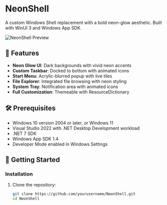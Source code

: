 # NeonShell

A custom Windows Shell replacement with a bold neon-glow aesthetic. Built with WinUI 3 and Windows App SDK.

![NeonShell Preview](docs/images/neonshell-preview.png)

## 🌟 Features

- **Neon Glow UI**: Dark backgrounds with vivid neon accents
- **Custom Taskbar**: Docked to bottom with animated icons
- **Start Menu**: Acrylic-blurred popup with live tiles
- **File Explorer**: Integrated file browsing with neon styling
- **System Tray**: Notification area with animated icons
- **Full Customization**: Themeable with ResourceDictionary

## 🛠️ Prerequisites

- Windows 10 version 2004 or later, or Windows 11
- Visual Studio 2022 with .NET Desktop Development workload
- .NET 7 SDK
- Windows App SDK 1.4
- Developer Mode enabled in Windows Settings

## 🚀 Getting Started

### Installation

1. Clone the repository:
   ```bash
   git clone https://github.com/yourusername/NeonShell.git
   cd NeonShell
